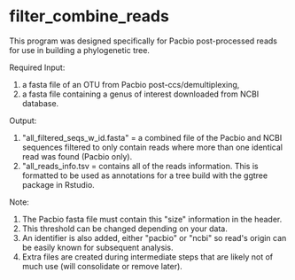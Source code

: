 # filter_combine_reads

This program was designed specifically for Pacbio post-processed reads for use in building a phylogenetic tree.

Required Input:
1) a fasta file of an OTU from Pacbio post-ccs/demultiplexing,
2) a fasta file containing a genus of interest downloaded from NCBI database. 

Output:
1) "all_filtered_seqs_w_id.fasta" = a combined file of the Pacbio and NCBI sequences filtered to only contain reads where more than one identical read was found (Pacbio only).
2) "all_reads_info.tsv = contains all of the reads information. This is formatted to be used as annotations for a tree build with the ggtree package in Rstudio.

Note:
1) The Pacbio fasta file must contain this "size" information in the header. 
2) This threshold can be changed depending on your data. 
3) An identifier is also added, either "pacbio" or "ncbi" so read's origin can be easily known for subsequent analysis.
4) Extra files are created during intermediate steps that are likely not of much use (will consolidate or remove later).

